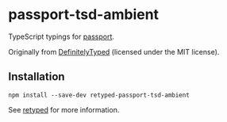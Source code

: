 # passport-tsd-ambient

TypeScript typings for [passport](http://passportjs.org).

Originally from [DefinitelyTyped](https://github.com/DefinitelyTyped/DefinitelyTyped) (licensed under the MIT license).

## Installation

```
npm install --save-dev retyped-passport-tsd-ambient
```

See [retyped](https://github.com/retyped/retyped) for more information.